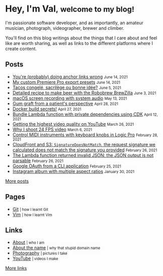 # Hey, I'm Val<small>,</small> <small>welcome to my blog!</small>

I'm passionate software developer, and as importantly, an amateur
musician, photograph, videographer, brewer and climber.

You'll find on this blog writings about the things that I care about and
feel like are worth sharing, as well as links to the different platforms
where I create content.

## Posts

<div class="links posts">

* [You're (probably) doing anchor links wrong](2021/06/you-re-probably-doing-anchor-links-wrong.md) <small>June 14, 2021</small>
* [My custom Premiere Pro export presets](2021/06/my-custom-premiere-pro-export-presets.md) <small>June 14, 2021</small>
* [Tacos congelé, sacrilège ou bonne idée?](2021/06/tacos-congele-sacrilege-ou-bonne-idee.md) <small>June 5, 2021</small>
* [Detailed recipe to make beer with the Robobrew BrewZilla](2021/06/detailed-recipe-to-make-beer-with-the-robobrew-brewzilla.md) <small>June 3, 2021</small>
* [macOS screen recording with system audio](2021/05/macos-screen-recording-with-system-audio.md) <small>May 13, 2021</small>
* [Gum graft from a patient's perspective](2021/04/gum-graft-from-a-patient-s-perspective.md) <small>April 28, 2021</small>
* [Docker build secrets!](2021/04/docker-build-secrets.md) <small>April 27, 2021</small>
* [Bundle Lambda function with private dependencies using CDK](2021/04/bundle-lambda-function-with-private-dependencies-using-cdk.md) <small>April 12, 2021</small>
* [Getting the highest video quality on YouTube](2021/03/getting-the-highest-video-quality-on-youtube.md) <small>March 26, 2021</small>
* [Why I shoot 24 FPS video](2021/03/why-i-shoot-24-fps-video.md) <small>March 6, 2021</small>
* [Control MIDI instruments with keyboard knobs in Logic Pro](2021/02/control-midi-instruments-keyboard-knobs-logic-pro.md) <small>February 28, 2021</small>
* [CloudFront and S3: `SignatureDoesNotMatch`, the request signature we calculated does not match the signature you provided](2021/02/cloudfront-s3-signature-does-not-match.md) <small>February 26, 2021</small>
* [The Lambda function returned invalid JSON: the JSON output is not parsable](2021/02/lambda-json-output-not-parsable.md) <small>February 26, 2021</small>
* [Google OAuth from a CLI application](2021/02/google-oauth-from-cli-application.md) <small>February 25, 2021</small>
* [Instagram album with multiple aspect ratios](2021/01/instagram-album-with-multiple-aspect-ratios.md) <small>January 30, 2021</small>

[More posts](posts.md)

</div>

## Pages

<div class="links">

* [Git](resources/git.md) <small>| how I learnt Git</small>
* [Vim](resources/vim.md) <small>| how I learnt Vim</small>

</div>

## Links

<div class="links">

* [About](val.md) <small>| who I am</small>
* [About the name](about-the-name.md) <small>| why that stupid domain name</small>
* [Photography](https://photography.codejam.info/) <small>| pictures I take</small>
* [YouTube](https://www.youtube.com/FunkyVal) <small>| videos I make</small>

[More links](val.md#links)

</div>
